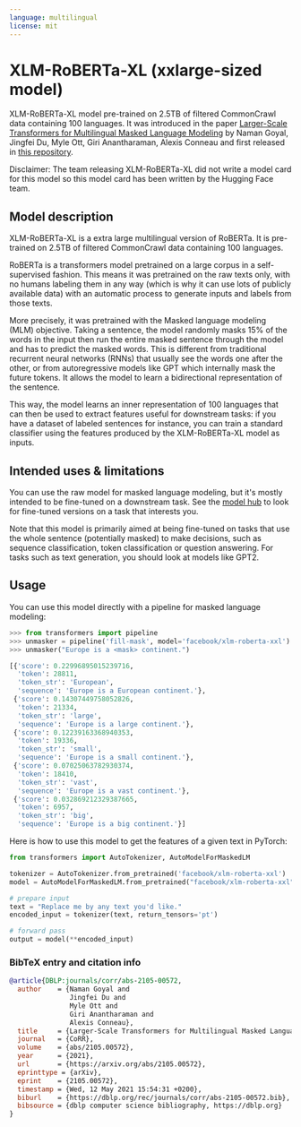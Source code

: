 ```yaml
---
language: multilingual
license: mit
---
```


# XLM-RoBERTa-XL (xxlarge-sized model) 

XLM-RoBERTa-XL model pre-trained on 2.5TB of filtered CommonCrawl data containing 100 languages. It was introduced in the paper [Larger-Scale Transformers for Multilingual Masked Language Modeling](https://arxiv.org/abs/2105.00572) by Naman Goyal, Jingfei Du, Myle Ott, Giri Anantharaman, Alexis Conneau and first released in [this repository](https://github.com/pytorch/fairseq/tree/master/examples/xlmr). 

Disclaimer: The team releasing XLM-RoBERTa-XL did not write a model card for this model so this model card has been written by the Hugging Face team.

## Model description

XLM-RoBERTa-XL is a extra large multilingual version of RoBERTa. It is pre-trained on 2.5TB of filtered CommonCrawl data containing 100 languages. 

RoBERTa is a transformers model pretrained on a large corpus in a self-supervised fashion. This means it was pretrained on the raw texts only, with no humans labeling them in any way (which is why it can use lots of publicly available data) with an automatic process to generate inputs and labels from those texts.

More precisely, it was pretrained with the Masked language modeling (MLM) objective. Taking a sentence, the model randomly masks 15% of the words in the input then run the entire masked sentence through the model and has to predict the masked words. This is different from traditional recurrent neural networks (RNNs) that usually see the words one after the other, or from autoregressive models like GPT which internally mask the future tokens. It allows the model to learn a bidirectional representation of the sentence.

This way, the model learns an inner representation of 100 languages that can then be used to extract features useful for downstream tasks: if you have a dataset of labeled sentences for instance, you can train a standard classifier using the features produced by the XLM-RoBERTa-XL model as inputs.

## Intended uses & limitations

You can use the raw model for masked language modeling, but it's mostly intended to be fine-tuned on a downstream task. See the [model hub](https://huggingface.co/models?search=xlm-roberta-xl) to look for fine-tuned versions on a task that interests you.

Note that this model is primarily aimed at being fine-tuned on tasks that use the whole sentence (potentially masked) to make decisions, such as sequence classification, token classification or question answering. For tasks such as text generation, you should look at models like GPT2.

## Usage

You can use this model directly with a pipeline for masked language modeling:

```python
>>> from transformers import pipeline
>>> unmasker = pipeline('fill-mask', model='facebook/xlm-roberta-xxl')
>>> unmasker("Europe is a <mask> continent.")

[{'score': 0.22996895015239716,
  'token': 28811,
  'token_str': 'European',
  'sequence': 'Europe is a European continent.'},
 {'score': 0.14307449758052826,
  'token': 21334,
  'token_str': 'large',
  'sequence': 'Europe is a large continent.'},
 {'score': 0.12239163368940353,
  'token': 19336,
  'token_str': 'small',
  'sequence': 'Europe is a small continent.'},
 {'score': 0.07025063782930374,
  'token': 18410,
  'token_str': 'vast',
  'sequence': 'Europe is a vast continent.'},
 {'score': 0.032869212329387665,
  'token': 6957,
  'token_str': 'big',
  'sequence': 'Europe is a big continent.'}]
```

Here is how to use this model to get the features of a given text in PyTorch:

```python
from transformers import AutoTokenizer, AutoModelForMaskedLM

tokenizer = AutoTokenizer.from_pretrained('facebook/xlm-roberta-xxl')
model = AutoModelForMaskedLM.from_pretrained("facebook/xlm-roberta-xxl")

# prepare input
text = "Replace me by any text you'd like."
encoded_input = tokenizer(text, return_tensors='pt')

# forward pass
output = model(**encoded_input)
```

### BibTeX entry and citation info

```bibtex
@article{DBLP:journals/corr/abs-2105-00572,
  author    = {Naman Goyal and
               Jingfei Du and
               Myle Ott and
               Giri Anantharaman and
               Alexis Conneau},
  title     = {Larger-Scale Transformers for Multilingual Masked Language Modeling},
  journal   = {CoRR},
  volume    = {abs/2105.00572},
  year      = {2021},
  url       = {https://arxiv.org/abs/2105.00572},
  eprinttype = {arXiv},
  eprint    = {2105.00572},
  timestamp = {Wed, 12 May 2021 15:54:31 +0200},
  biburl    = {https://dblp.org/rec/journals/corr/abs-2105-00572.bib},
  bibsource = {dblp computer science bibliography, https://dblp.org}
}
```